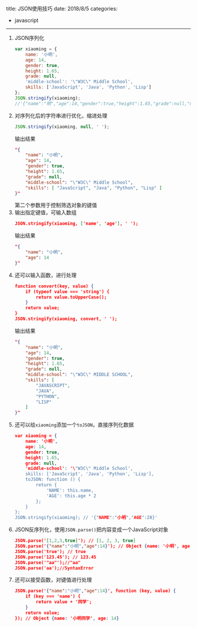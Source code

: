 title: JSON使用技巧
date: 2018/8/5
categories:
- javascript
----------

1. JSON序列化
    ```javascript
    var xiaoming = {
        name: '小明',
        age: 14,
        gender: true,
        height: 1.65,
        grade: null,
        'middle-school': '\"W3C\" Middle School',
        skills: ['JavaScript', 'Java', 'Python', 'Lisp']
    };
    JSON.stringify(xiaoming);
    //'{"name":"明","age":14,"gender":true,"height":1.65,"grade":null,"middle-school":"\"W3C\" Middle School","skills":["JavaScript","Java","Python","Lisp"]}'
    ```
2. 对序列化后的字符串进行优化，缩进处理
    ```javascript
    JSON.stringify(xiaoming, null, ' ');
    ```
    输出结果
    ```json
    "{
        "name": "小明",
        "age": 14,
        "gender": true,
        "height": 1.65,
        "grade": null,
        "middle-school": "\"W3C\" Middle School",
        "skills": [ "JavaScript", "Java", "Python", "Lisp" ]
    }"
    ```
    第二个参数用于控制筛选对象的键值
3. 输出指定键值，可输入数组
    ```json
    JSON.stringify(xiaoming, ['name', 'age'], ' ');
    ```
    输出结果
    ```json
    "{
        "name": "小明",
        "age": 14
    }"
    ```
4. 还可以输入函数，进行处理
    ```json
    function convert(key, value) {
        if (typeof value === 'string') {
        	return value.toUpperCase();
        }
        return value;
    }
    JSON.stringify(xiaoming, convert, ' ');
    ```
    输出结果
    ```json
    "{
        "name": "小明",
        "age": 14,
        "gender": true,
        "height": 1.65,
        "grade": null,
        "middle-school": "\"W3C\" MIDDLE SCHOOL",
        "skills": [
            "JAVASCRIPT",
            "JAVA",
            "PYTHON",
            "LISP"
    	]
    }"
    ```
5. 还可以给`xiaoming`添加一个`toJSON`，直接序列化数据
    ```json
    var xiaoming = {
        name: '小明',
        age: 14,
        gender: true,
        height: 1.65,
        grade: null,
        'middle-school': '\"W3C\" Middle School',
        skills: ['JavaScript', 'Java', 'Python', 'Lisp'],
        toJSON: function () {
            return {
                'NAME': this.name,
                'AGE': this.age * 2
            };
    	}
    };
    JSON.stringify(xiaoming); // '{"NAME":"小明","AGE":28}'
    ```
6. JSON反序列化，使用`JSON.parse()`把内容变成一个JavaScript对象
    ```json
    JSON.parse('[1,2,3,true]'); // [1, 2, 3, true]
    JSON.parse('{"name":"小明","age":14}'); // Object {name: '小明', age: 14}
    JSON.parse('true'); // true
    JSON.parse('123.45'); // 123.45
    JSON.parse('"aa"');//"aa"
    JSON.parse('aa');//SyntaxError
    ```
7. 还可以接受函数，对键值进行处理
    ```json
    JSON.parse('{"name":"小明","age":14}', function (key, value) {
        if (key === 'name') {
        	return value + '同学';
        }
        return value;
    }); // Object {name: '小明同学', age: 14}
    ```